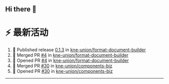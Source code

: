 ## Hi there 👋

<!--

**Here are some ideas to get you started:**

🙋‍♀️ A short introduction - what is your organization all about?
🌈 Contribution guidelines - how can the community get involved?
👩‍💻 Useful resources - where can the community find your docs? Is there anything else the community should know?
🍿 Fun facts - what does your team eat for breakfast?
🧙 Remember, you can do mighty things with the power of [Markdown](https://docs.github.com/github/writing-on-github/getting-started-with-writing-and-formatting-on-github/basic-writing-and-formatting-syntax)
-->


# ⚡ 最新活动

<!--START_SECTION:activity-->
1. 🚀 Published release [0.1.3](https://github.com/kne-union/format-document-builder/releases/tag/0.1.3) in [kne-union/format-document-builder](https://github.com/kne-union/format-document-builder)
2. 🎉 Merged PR [#4](https://github.com/kne-union/format-document-builder/pull/4) in [kne-union/format-document-builder](https://github.com/kne-union/format-document-builder)
3. 💪 Opened PR [#4](https://github.com/kne-union/format-document-builder/pull/4) in [kne-union/format-document-builder](https://github.com/kne-union/format-document-builder)
4. 🎉 Merged PR [#30](https://github.com/kne-union/components-biz/pull/30) in [kne-union/components-biz](https://github.com/kne-union/components-biz)
5. 💪 Opened PR [#30](https://github.com/kne-union/components-biz/pull/30) in [kne-union/components-biz](https://github.com/kne-union/components-biz)
<!--END_SECTION:activity-->

---
